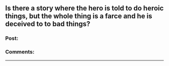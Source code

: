 ## Is there a story where the hero is told to do heroic things, but the whole thing is a farce and he is deceived to to bad things?

### Post:



### Comments:

---

